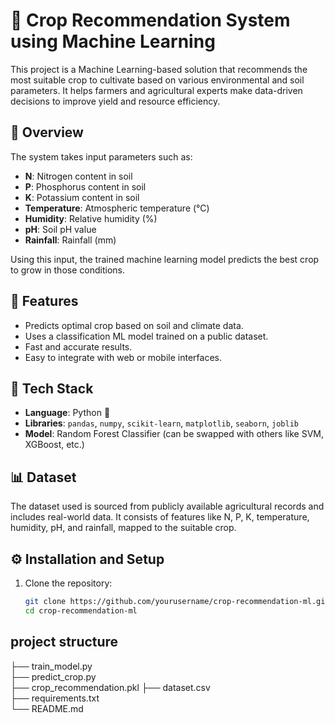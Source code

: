 # 🌾 Crop Recommendation System using Machine Learning

This project is a Machine Learning-based solution that recommends the most suitable crop to cultivate based on various environmental and soil parameters. It helps farmers and agricultural experts make data-driven decisions to improve yield and resource efficiency.

## 📌 Overview

The system takes input parameters such as:
- **N**: Nitrogen content in soil
- **P**: Phosphorus content in soil
- **K**: Potassium content in soil
- **Temperature**: Atmospheric temperature (°C)
- **Humidity**: Relative humidity (%)
- **pH**: Soil pH value
- **Rainfall**: Rainfall (mm)

Using this input, the trained machine learning model predicts the best crop to grow in those conditions.

## 🚀 Features

- Predicts optimal crop based on soil and climate data.
- Uses a classification ML model trained on a public dataset.
- Fast and accurate results.
- Easy to integrate with web or mobile interfaces.

## 🧠 Tech Stack

- **Language**: Python 🐍
- **Libraries**: `pandas`, `numpy`, `scikit-learn`, `matplotlib`, `seaborn`, `joblib`
- **Model**: Random Forest Classifier (can be swapped with others like SVM, XGBoost, etc.)

## 📊 Dataset

The dataset used is sourced from publicly available agricultural records and includes real-world data. It consists of features like N, P, K, temperature, humidity, pH, and rainfall, mapped to the suitable crop.

## ⚙️ Installation and Setup

1. Clone the repository:
   ```bash
   git clone https://github.com/yourusername/crop-recommendation-ml.git
   cd crop-recommendation-ml

## project structure 
├── train_model.py         
├── predict_crop.py       
├── crop_recommendation.pkl 
├── dataset.csv           
├── requirements.txt   
└── README.md       
